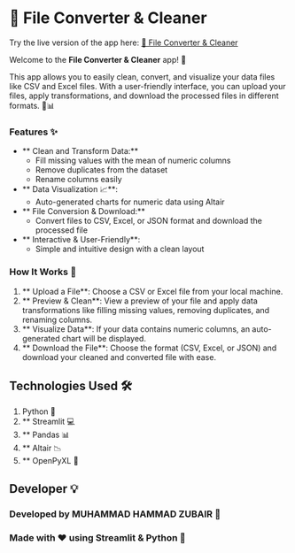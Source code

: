 # 📂 File Converter & Cleaner

Try the live version of the app here: [📂 File Converter & Cleaner](https://growthmindsetbymhz.streamlit.app/)

Welcome to the **File Converter & Cleaner** app! 🚀

This app allows you to easily clean, convert, and visualize your data files like CSV and Excel files. With a user-friendly interface, you can upload your files, apply transformations, and download the processed files in different formats. 💼📊

### Features ✨
- ** Clean and Transform Data:**
  - Fill missing values with the mean of numeric columns
  - Remove duplicates from the dataset
  - Rename columns easily
- ** Data Visualization 📈**:
  - Auto-generated charts for numeric data using Altair
- ** File Conversion & Download:**
  - Convert files to CSV, Excel, or JSON format and download the processed file
- ** Interactive & User-Friendly**:
  - Simple and intuitive design with a clean layout

### How It Works 🔧

1. ** Upload a File**: Choose a CSV or Excel file from your local machine.
2. ** Preview & Clean**: View a preview of your file and apply data transformations like filling missing values, removing duplicates, and renaming columns.
3. ** Visualize Data**: If your data contains numeric columns, an auto-generated chart will be displayed.
4. ** Download the File**: Choose the format (CSV, Excel, or JSON) and download your cleaned and converted file with ease.


## Technologies Used 🛠️

1. Python 🐍
2. ** Streamlit 💻
3. ** Pandas 📊
4. ** Altair 📉
5. ** OpenPyXL 📄

## Developer 💡

### Developed by MUHAMMAD HAMMAD ZUBAIR 🚀
### Made with ❤️ using Streamlit & Python 🐍
